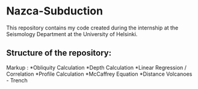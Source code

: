 # Nazca-Subduction

This repository contains my code created during the internship at the Seismology Department at the University of Helsinki.


## Structure of the repository:
Markup : *Obliquity Calculation
         *Depth Calculation
         *Linear Regression / Correlation
         *Profile Calculation
         *McCaffrey Equation
         *Distance Volcanoes - Trench
